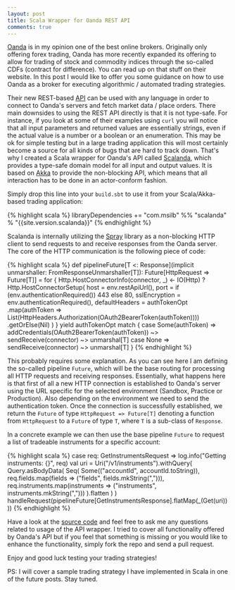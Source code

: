 ```yaml
---
layout: post
title: Scala Wrapper for Oanda REST API
comments: true
---
```


[Oanda](http://oanda.com) is in my opinion one of the best online brokers.
Originally only offering forex trading, Oanda has more recently expanded its offering to allow for trading of stock and commodity indices through the so-called CDFs (contract for difference).
You can read up on that stuff on their website.
In this post I would like to offer you some guidance on how to use Oanda as a broker for executing algorithmic / automated trading strategies.

Their new REST-based [API](http://developer.oanda.com/rest-live/introduction) can be used with any language in order to connect to Oanda's servers and fetch market data / place orders.
There main downsides to using the REST API directly is that it is not type-safe.
For instance, if you look at some of their examples using `curl` you will notice that all input parameters and returned values are essentially strings, even if the actual value is a number or a boolean or an enumeration.
This may be ok for simple testing but in a large trading application this will most certainly become a source for all kinds of bugs that are hard to track down.
That's why I created a Scala wrapper for Oanda's API called [Scalanda](https://github.com/msilb/scalanda), which provides a type-safe domain model for all input and output values.
It is based on [Akka](http://akka.io) to provide the non-blocking API, which means that all interaction has to be done in an actor-conform fashion.

Simply drop this line into your `build.sbt` to use it from your Scala/Akka-based trading application:

{% highlight scala %}
libraryDependencies += "com.msilb" %% "scalanda" % "{{site.version.scalanda}}"
{% endhighlight %}

Scalanda is internally utilizing the [Spray](http://spray.io) library as a non-blocking HTTP client to send requests to and receive responses from the Oanda server.
The core of the HTTP communication is the following piece of code:

{% highlight scala %}
def pipelineFuture[T <: Response](implicit unmarshaller: FromResponseUnmarshaller[T]): Future[HttpRequest => Future[T]] =
    for {
      Http.HostConnectorInfo(connector, _) <- IO(Http) ? Http.HostConnectorSetup(
        host = env.restApiUrl(),
        port = if (env.authenticationRequired()) 443 else 80,
        sslEncryption = env.authenticationRequired(),
        defaultHeaders = authTokenOpt
            .map(authToken => List(HttpHeaders.Authorization(OAuth2BearerToken(authToken))))
            .getOrElse(Nil)
      )
    } yield authTokenOpt match {
      case Some(authToken) => addCredentials(OAuth2BearerToken(authToken)) ~> sendReceive(connector) ~> unmarshal[T]
      case None => sendReceive(connector) ~> unmarshal[T]
    }
{% endhighlight %}

This probably requires some explanation.
As you can see here I am defining the so-called pipeline `Future`, which will be the base routing for processing all HTTP requests and receiving responses.
Essentially, what happens here is that first of all a new HTTP connection is established to Oanda's server using the URL specific for the selected environment (Sandbox, Practice or Production).
Also depending on the environment we need to send the authentication token.
Once the connection is successfully established, we return the `Future` of type `HttpRequest => Future[T]` denoting a function from `HttpRequest` to a `Future` of type `T`, where `T` is a sub-class of `Response`.

In a concrete example we can then use the base pipeline `Future` to request a list of tradeable instruments for a specific account:


{% highlight scala %}
case req: GetInstrumentsRequest =>
      log.info("Getting instruments: {}", req)
      val uri = Uri("/v1/instruments").withQuery(
        Query.asBodyData(
          Seq(
            Some(("accountId", accountId.toString)),
            req.fields.map(fields => ("fields", fields.mkString(","))),
            req.instruments.map(instruments => ("instruments", instruments.mkString(",")))
          ).flatten
        )
      )
      handleRequest(pipelineFuture[GetInstrumentsResponse].flatMap(_(Get(uri))))
{% endhighlight %}

Have a look at the [source code](https://github.com/msilb/scalanda) and feel free to ask me any questions related to usage of the API wrapper.
I tried to cover all functionality offered by Oanda's API but if you feel that something is missing or you would like to enhance the functionality, simply fork the repo and send a pull request.

Enjoy and good luck testing your trading strategies!

PS: I will cover a sample trading strategy I have implemented in Scala in one of the future posts. Stay tuned.